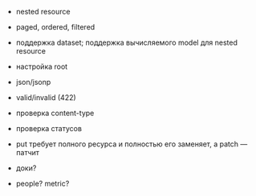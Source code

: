 * nested resource
* paged, ordered, filtered
* поддержка dataset; поддержка вычисляемого model для nested resource
* настройка root
* json/jsonp
* valid/invalid (422)
* проверка content-type
* проверка статусов
* put требует полного ресурса и полностью его заменяет, а patch — патчит


* доки?

* people? metric?
